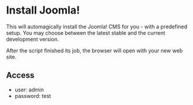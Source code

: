 # <i class="icon-lab"></i> Install <i class="icon-joomla-bw"></i> Joomla!

This will automagically install the Joomla! CMS for you - with a predefined setup. You may choose between the latest stable and the current development version.

After the script finished its job, the browser will open with your new web site.

## Access

* user: admin
* password: test
